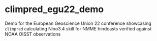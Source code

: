 # climpred_egu22_demo
Demo for the European Geoscience Union 22 conference showcasing `climpred` calculating Nino3.4 skill for NMME hindcasts verified against NOAA OISST observations

